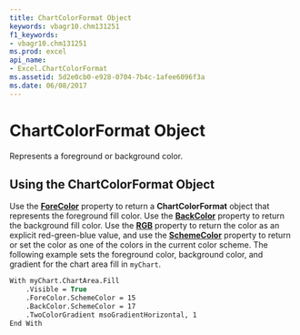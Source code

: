 ```yaml
---
title: ChartColorFormat Object
keywords: vbagr10.chm131251
f1_keywords:
- vbagr10.chm131251
ms.prod: excel
api_name:
- Excel.ChartColorFormat
ms.assetid: 5d2e0cb0-e928-0704-7b4c-1afee6096f3a
ms.date: 06/08/2017
---
```



# ChartColorFormat Object

Represents a foreground or background color.


## Using the ChartColorFormat Object

Use the **[ForeColor](forecolor-property.md)** property to return a **ChartColorFormat** object that represents the foreground fill color. Use the **[BackColor](backcolor-property-graph.md)** property to return the background fill color. Use the **[RGB](rgb-property.md)** property to return the color as an explicit red-green-blue value, and use the **[SchemeColor](schemecolor-property.md)** property to return or set the color as one of the colors in the current color scheme. The following example sets the foreground color, background color, and gradient for the chart area fill in `myChart`.


```vb
With myChart.ChartArea.Fill 
    .Visible = True 
    .ForeColor.SchemeColor = 15 
    .BackColor.SchemeColor = 17 
    .TwoColorGradient msoGradientHorizontal, 1 
End With
```


